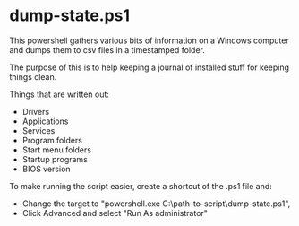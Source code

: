 # dump-state.ps1

This powershell gathers various bits of information on a Windows computer and
dumps them to csv files in a timestamped folder.

The purpose of this is to help keeping a journal of installed stuff for
keeping things clean.

Things that are written out:

* Drivers
* Applications
* Services
* Program folders
* Start menu folders
* Startup programs
* BIOS version

To make running the script easier, create a shortcut of the .ps1 file and:
* Change the target to "powershell.exe C:\path-to-script\dump-state.ps1", 
* Click Advanced and select "Run As administrator"
